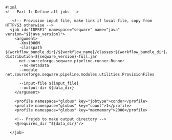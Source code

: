 <pre><code>#!xml
&lt;!-- Part 1: Define all jobs --&gt;

   &lt;!-- Provision input file, make link if local file, copy from HTTP/S3 otherwise --&gt;
  &lt;job id=&quot;IDPRE1&quot; namespace=&quot;seqware&quot; name=&quot;java&quot; version=&quot;${java_version}&quot;&gt;
    &lt;argument&gt;
      -Xmx1000M
      -classpath ${workflow_bundle_dir}/${workflow_name}/classes:${workflow_bundle_dir}/${workflow_name}/lib/seqware-distribution-${seqware_version}-full.jar
      net.sourceforge.seqware.pipeline.runner.Runner
      --no-metadata      
      --module net.sourceforge.seqware.pipeline.modules.utilities.ProvisionFiles
      --
      --input-file ${input_file}
      --output-dir ${data_dir}
    &lt;/argument&gt;

    &lt;profile namespace=&quot;globus&quot; key=&quot;jobtype&quot;&gt;condor&lt;/profile&gt;
    &lt;profile namespace=&quot;globus&quot; key=&quot;count&quot;&gt;1&lt;/profile&gt;
    &lt;profile namespace=&quot;globus&quot; key=&quot;maxmemory&quot;&gt;2000&lt;/profile&gt;
    
    &lt;!-- Prejob to make output directory --&gt;
    &lt;@requires_dir &quot;${data_dir}&quot;/&gt;

  &lt;/job&gt;
</code></pre>
